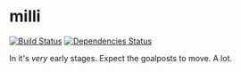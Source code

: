 milli
=====
[![Build Status](https://travis-ci.org/kelveden/milli.png?branch=master)](https://travis-ci.org/kelveden/milli)
[![Dependencies Status](https://david-dm.org/kelveden/milli.png?branch=master)](https://david-dm.org/kelveden/milli)

In it's *very* early stages. Expect the goalposts to move. A lot.
